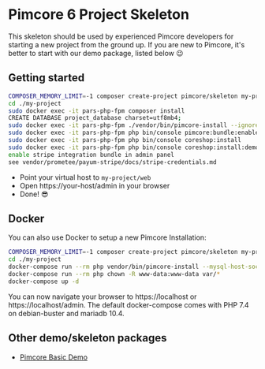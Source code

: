# Pimcore 6 Project Skeleton 

This skeleton should be used by experienced Pimcore developers for starting a new project from the ground up. 
If you are new to Pimcore, it's better to start with our demo package, listed below 😉

## Getting started 
```bash
COMPOSER_MEMORY_LIMIT=-1 composer create-project pimcore/skeleton my-project
cd ./my-project
sudo docker exec -it pars-php-fpm composer install
CREATE DATABASE project_database charset=utf8mb4;
sudo docker exec -it pars-php-fpm ./vendor/bin/pimcore-install --ignore-existing-config --mysql-host-socket=mariadb
sudo docker exec -it pars-php-fpm php bin/console pimcore:bundle:enable CoreShopCoreBundle
sudo docker exec -it pars-php-fpm php bin/console coreshop:install
sudo docker exec -it pars-php-fpm php bin/console coreshop:install:demo
enable stripe integration bundle in admin panel 
see vendor/prometee/payum-stripe/docs/stripe-credentials.md
```

- Point your virtual host to `my-project/web` 
- Open https://your-host/admin in your browser
- Done! 😎

## Docker

You can also use Docker to setup a new Pimcore Installation:

```bash
COMPOSER_MEMORY_LIMIT=-1 composer create-project pimcore/skeleton my-project
cd ./my-project
docker-compose run --rm php vendor/bin/pimcore-install --mysql-host-socket=db --mysql-username=pimcore --mysql-password=pimcore --mysql-database=pimcore
docker-compose run --rm php chown -R www-data:www-data var/*
docker-compose up -d
```
You can now navigate your browser to https://localhost or https://localhost/admin.
The default docker-compose comes with PHP 7.4 on debian-buster and mariadb 10.4.

## Other demo/skeleton packages
- [Pimcore Basic Demo](https://github.com/pimcore/demo)
